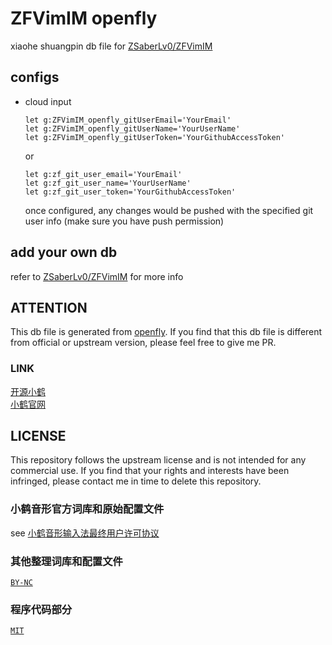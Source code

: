 # ZFVimIM openfly
xiaohe shuangpin db file for [ZSaberLv0/ZFVimIM](https://github.com/ZSaberLv0/ZFVimIM)

## configs

* cloud input

    ```
    let g:ZFVimIM_openfly_gitUserEmail='YourEmail'
    let g:ZFVimIM_openfly_gitUserName='YourUserName'
    let g:ZFVimIM_openfly_gitUserToken='YourGithubAccessToken'
    ```

    or

    ```
    let g:zf_git_user_email='YourEmail'
    let g:zf_git_user_name='YourUserName'
    let g:zf_git_user_token='YourGithubAccessToken'
    ```

    once configured, any changes would be pushed with the specified git user info
    (make sure you have push permission)

## add your own db

refer to [ZSaberLv0/ZFVimIM](https://github.com/ZSaberLv0/ZFVimIM#make-your-own-db) for more info

## ATTENTION

This db file is generated from [openfly](https://github.com/amorphobia/openfly). If you find that this db file is different from official or upstream version, please feel free to give me PR.

### LINK 

[开源小鹤](https://github.com/amorphobia/openfly)  
[小鹤官网](https://www.flypy.com)  

## LICENSE

This repository follows the upstream license and is not intended for any commercial use. If you find that your rights and interests have been infringed, please contact me in time to delete this repository.

### 小鹤音形官方词库和原始配置文件

see [小鹤音形输入法最终用户许可协议](https://github.com/amorphobia/openfly/blob/main/flypy-eula.md)

### 其他整理词库和配置文件

[`BY-NC`](https://github.com/amorphobia/openfly/blob/main/by-nc.md)

### 程序代码部分

[`MIT`](LICENSE)
